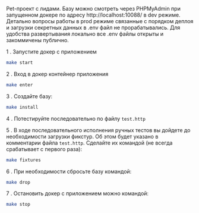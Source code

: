 Pet-проект с лидами. Базу можно смотреть через PHPMyAdmin при запущенном докере
по адресу http://localhost:10088/ в dev режиме. Детально вопросы работы в prod режиме 
связанные с порядком деплоя и загрузки секретных данных в .env файл не прорабатывались. 
Для удобства развертывания локально все .env файлы открыты и закоммичены публично.

1 . Запустите докер с приложением
```bash
make start
```
2 . Вход в докер контейнер приложения
```bash
make enter
```
3 . Cоздайте базу:
```bash
make install
```
4 . Потестируйте последовательно по файлу `test.http`

5 . В ходе последовательного исполнения ручных тестов вы дойдете до необходимости загрузки фикстур.
 Об этом будет указано в комментарии файла `test.http`. Сделайте их командой (не всегда срабатывает с первого раза):
 ```bash
 make fixtures
 ```
6 . При необходимости сбросьте базу командой:
 ```bash
 make drop
 ```
7 . Остановить докер с приложением можно командой:
 ```bash
 make stop
 ```